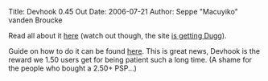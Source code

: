 Title: Devhook 0.45 Out
Date: 2006-07-21
Author: Seppe "Macuyiko" vanden Broucke

Read all about it [here](http://www.qj.net/Devhook-updated-to-v0-45-Launching-Homebrew-on-Emulated-2-71-Now-Possible-/pg/49/aid/59338) (watch out though, the site [is getting Dugg](http://digg.com/gaming_news/Devhook_now_allows_you_to_launch_homebrew_on_the_latest_PSP_firmware%21)).  
Guide on how to do it can be found [here](http://forums.qj.net/showthread.php?p=818678). This is great news, Devhook is the reward we 1.50 users get for being patient such a long time. (A shame for the people who bought a 2.50+ PSP...)  